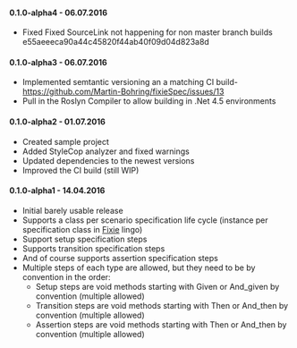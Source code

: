 #### 0.1.0-alpha4 - 06.07.2016

* Fixed Fixed SourceLink not happening for non master branch builds e55aeeeca90a44c45820f44ab40f09d04d823a8d

#### 0.1.0-alpha3 - 06.07.2016

* Implemented semtantic versioning an a matching CI build- https://github.com/Martin-Bohring/fixieSpec/issues/13
* Pull in the Roslyn Compiler to allow building in .Net 4.5 environments

#### 0.1.0-alpha2 - 01.07.2016

* Created sample project
* Added StyleCop analyzer and fixed warnings
* Updated dependencies to the newest versions
* Improved the CI build (still WIP)

#### 0.1.0-alpha1 - 14.04.2016

* Initial barely usable release
* Supports a class per scenario specification life cycle (instance per specification class in [Fixie](https://github.com/fixie "Fixie") lingo)
* Support setup specification steps
* Supports transition specification steps
* And of course supports assertion specification steps
* Multiple steps of each type are allowed, but they need to be by convention in the order:
  * Setup steps are void methods starting with Given or And_given by convention (multiple allowed)
  * Transition steps are void methods starting with Then or And_then by convention (multiple allowed)
  * Assertion steps are void methods starting with Then or And_then by convention (multiple allowed)
